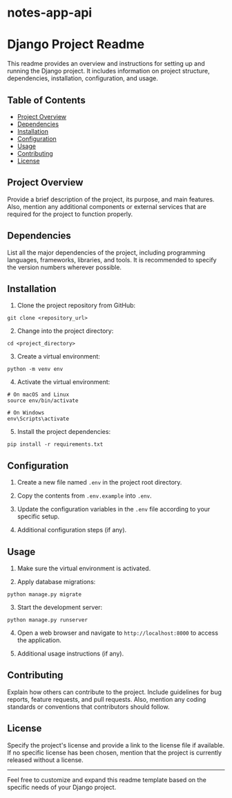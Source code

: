 # notes-app-api
# Django Project Readme

This readme provides an overview and instructions for setting up and running the Django project. It includes information on project structure, dependencies, installation, configuration, and usage.

## Table of Contents

- [Project Overview](#project-overview)
- [Dependencies](#dependencies)
- [Installation](#installation)
- [Configuration](#configuration)
- [Usage](#usage)
- [Contributing](#contributing)
- [License](#license)

## Project Overview

Provide a brief description of the project, its purpose, and main features. Also, mention any additional components or external services that are required for the project to function properly.

## Dependencies

List all the major dependencies of the project, including programming languages, frameworks, libraries, and tools. It is recommended to specify the version numbers wherever possible.

## Installation

1. Clone the project repository from GitHub:

```shell
git clone <repository_url>
```

2. Change into the project directory:

```shell
cd <project_directory>
```

3. Create a virtual environment:

```shell
python -m venv env
```

4. Activate the virtual environment:

```shell
# On macOS and Linux
source env/bin/activate

# On Windows
env\Scripts\activate
```

5. Install the project dependencies:

```shell
pip install -r requirements.txt
```

## Configuration

1. Create a new file named `.env` in the project root directory.

2. Copy the contents from `.env.example` into `.env`.

3. Update the configuration variables in the `.env` file according to your specific setup.

4. Additional configuration steps (if any).

## Usage

1. Make sure the virtual environment is activated.

2. Apply database migrations:

```shell
python manage.py migrate
```

3. Start the development server:

```shell
python manage.py runserver
```

4. Open a web browser and navigate to `http://localhost:8000` to access the application.

5. Additional usage instructions (if any).

## Contributing

Explain how others can contribute to the project. Include guidelines for bug reports, feature requests, and pull requests. Also, mention any coding standards or conventions that contributors should follow.

## License

Specify the project's license and provide a link to the license file if available. If no specific license has been chosen, mention that the project is currently released without a license.

---

Feel free to customize and expand this readme template based on the specific needs of your Django project.
